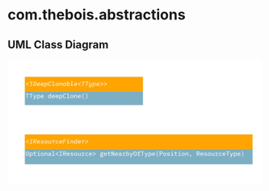 # com.thebois.abstractions

## UML Class Diagram

![com.thebois.abstractions](./../../../../../../documents/diagrams/com.thebois.abstractions.jpg "com.thebois.abstractions")
